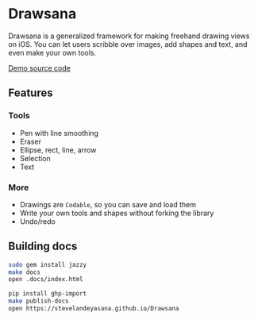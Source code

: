 #  Drawsana

Drawsana is a generalized framework for making freehand drawing views on iOS. You can
let users scribble over images, add shapes and text, and even make your own tools.

[Demo source code](https://github.com/stevelandeyasana/Drawsana/blob/master/Drawsana%20Demo/ViewController.swift)

## Features

### Tools

* Pen with line smoothing
* Eraser
* Ellipse, rect, line, arrow
* Selection
* Text

### More

* Drawings are `Codable`, so you can save and load them
* Write your own tools and shapes without forking the library
* Undo/redo

## Building docs

```sh
sudo gem install jazzy
make docs
open .docs/index.html

pip install ghp-import
make publish-docs
open https://stevelandeyasana.github.io/Drawsana
```
